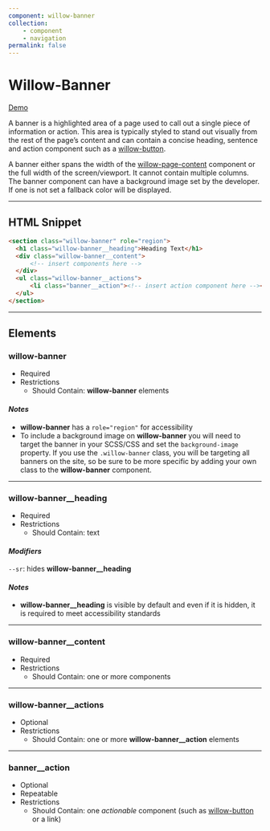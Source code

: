 ```yaml
---
component: willow-banner
collection:
    - component
    - navigation
permalink: false
---
```

# **Willow-Banner**

[Demo](http://codepen.io/team/UnumUX/pen/YZNzQM)

A banner is a highlighted area of a page used to call out a single piece of information or action. This area is typically styled to stand out visually from the rest of the page’s content and can contain a concise heading, sentence and action component such as a [willow-button](../button).

A banner either spans the width of the [willow-page-content](../page-content) component or the full width of the screen/viewport. It cannot contain multiple columns. The banner component can have a background image set by the developer. If one is not set a fallback color will be displayed.

---

## HTML Snippet

```html
<section class="willow-banner" role="region">
  <h1 class="willow-banner__heading">Heading Text</h1>
  <div class="willow-banner__content">
      <!-- insert components here -->
  </div>
  <ul class="willow-banner__actions">
      <li class="banner__action"><!-- insert action component here --></li>
  </ul>
</section>
```

---

## Elements

### willow-banner

- Required
- Restrictions
  - Should Contain: **willow-banner** elements

#### _Notes_

- **willow-banner** has a `role="region"` for accessibility
- To include a background image on **willow-banner** you will need to target the banner in your SCSS/CSS and set the `background-image` property. If you use the `.willow-banner` class, you will be targeting all banners on the site, so be sure to be more specific by adding your own class to the **willow-banner** component.

---

### willow-banner__heading

- Required
- Restrictions
  - Should Contain: text

#### _Modifiers_

`--sr`: hides **willow-banner__heading**

#### _Notes_

- **willow-banner__heading** is visible by default and even if it is hidden, it is required to meet accessibility standards

---

### willow-banner__content

- Required
- Restrictions
  - Should Contain: one or more components

---

### willow-banner__actions

- Optional
- Restrictions
  - Should Contain: one or more **willow-banner__action** elements

---

### banner__action

- Optional
- Repeatable
- Restrictions
  - Should Contain: one _actionable_ component (such as [willow-button](../button) or a link)
